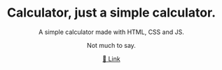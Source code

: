 <h1 align="center">Calculator, just a simple calculator.</h1>
<p align="center">A simple calculator made with HTML, CSS and JS.</p>
<p align="center">Not much to say.</p>
<p align="center">
    <a href="https://projects-yuri.github.io/jscalculator/">🔗 Link</a>
</p>
